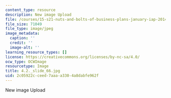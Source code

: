 ```yaml
---
content_type: resource
description: New image Upload
file: /courses/15-s21-nuts-and-bolts-of-business-plans-january-iap-2014/2c05922cceed7aaaa3304a8dabfe962f_4.2._slide_66.jpg
file_size: 71049
file_type: image/jpeg
image_metadata:
  caption: ''
  credit: ''
  image-alt: ''
learning_resource_types: []
license: https://creativecommons.org/licenses/by-nc-sa/4.0/
ocw_type: OCWImage
resourcetype: Image
title: 4.2._slide_66.jpg
uid: 2c05922c-ceed-7aaa-a330-4a8dabfe962f
---
```

New image Upload